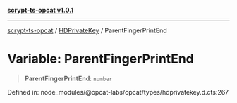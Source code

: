 [**scrypt-ts-opcat v1.0.1**](../../../README.md)

***

[scrypt-ts-opcat](../../../README.md) / [HDPrivateKey](../README.md) / ParentFingerPrintEnd

# Variable: ParentFingerPrintEnd

> **ParentFingerPrintEnd**: `number`

Defined in: node\_modules/@opcat-labs/opcat/types/hdprivatekey.d.cts:267
